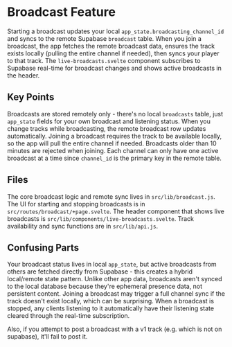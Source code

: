 # Broadcast Feature

Starting a broadcast updates your local `app_state.broadcasting_channel_id` and syncs to the remote Supabase `broadcast` table. When you join a broadcast, the app fetches the remote broadcast data, ensures the track exists locally (pulling the entire channel if needed), then syncs your player to that track. The `live-broadcasts.svelte` component subscribes to Supabase real-time for broadcast changes and shows active broadcasts in the header.

## Key Points

Broadcasts are stored remotely only - there's no local `broadcasts` table, just `app_state` fields for your own broadcast and listening status. When you change tracks while broadcasting, the remote broadcast row updates automatically. Joining a broadcast requires the track to be available locally, so the app will pull the entire channel if needed. Broadcasts older than 10 minutes are rejected when joining. Each channel can only have one active broadcast at a time since `channel_id` is the primary key in the remote table.

## Files

The core broadcast logic and remote sync lives in `src/lib/broadcast.js`. The UI for starting and stopping broadcasts is in `src/routes/broadcast/+page.svelte`. The header component that shows live broadcasts is `src/lib/components/live-broadcasts.svelte`. Track availability and sync functions are in `src/lib/api.js`.

## Confusing Parts

Your broadcast status lives in local `app_state`, but active broadcasts from others are fetched directly from Supabase - this creates a hybrid local/remote state pattern. Unlike other app data, broadcasts aren't synced to the local database because they're ephemeral presence data, not persistent content. Joining a broadcast may trigger a full channel sync if the track doesn't exist locally, which can be surprising. When a broadcast is stopped, any clients listening to it automatically have their listening state cleared through the real-time subscription.

Also, if you attempt to post a broadcast with a v1 track (e.g. which is not on supabase), it'll fail to post it.
